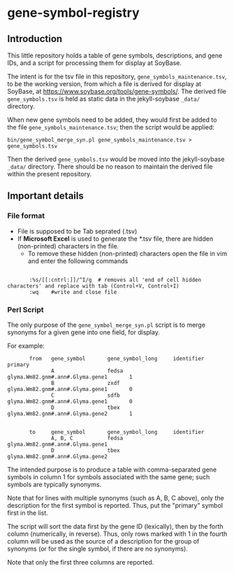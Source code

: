 # gene-symbol-registry

## Introduction

This little repository holds a table of gene symbols, descriptions, and gene IDs, and a script for processing them for display at SoyBase.

The intent is for the tsv file in this repository, `gene_symbols_maintenance.tsv`, to be the working version, from which a file is derived for display at SoyBase, at https://www.soybase.org/tools/gene-symbols/. The derived file `gene_symbols.tsv` is held as static data in the jekyll-soybase `_data/` directory.

When new gene symbols need to be added, they would first be added to the file `gene_symbols_maintenance.tsv`; then the script would be applied:

```
bin/gene_symbol_merge_syn.pl gene_symbols_maintenance.tsv > gene_symbols.tsv
```

Then the derived `gene_symbols.tsv` would be moved into the jekyll-soybase `_data/` directory.
There should be no reason to maintain the derived file within the present repository.


## Important details

### File format

* File is supposed to be Tab seprated (.tsv) 
* If __Microsoft Excel__ is used to generate the *.tsv file, there are hidden (non-printed) characters in the file. 
  - To remove these hidden (non-printed) characters open the file in vim and enter the following commands

```
       
       :%s/[[:cntrl:]]/^I/g  # removes all 'end of cell hidden characters' and replace with tab (Control+V, Control+I)
       :wq    #write and close file
```

### Perl Script

The only purpose of the `gene_symbol_merge_syn.pl` script is to merge synonyms for a given gene into one field, for display.

For example:

```
       from   gene_symbol       gene_symbol_long     identifier                            primary
              A                 fedsa                glyma.Wm82.gnm#.ann#.Glyma.gene1       1
              B                 zxdf                 glyma.Wm82.gnm#.ann#.Glyma.gene1       0
              C                 sdfb                 glyma.Wm82.gnm#.ann#.Glyma.gene1       0
              D                 tbex                 glyma.Wm82.gnm#.ann#.Glyma.gene2       1


       to     gene_symbol       gene_symbol_long     identifier 
              A, B, C           fedsa                glyma.Wm82.gnm#.ann#.Glyma.gene1
              D                 tbex                 glyma.Wm82.gnm#.ann#.Glyma.gene2
```

The intended purpose is to produce a table with comma-separated gene symbols in column 1
for symbols associated with the same gene; such symbols are typically synonyms.

Note that for lines with multiple synonyms (such as A, B, C above), only the description
for the first symbol is reported. Thus, put the "primary" symbol first in the list.

The script will sort the data first by the gene ID (lexically), then by the forth column 
(numerically, in reverse). Thus, only rows marked with 1 in the fourth column will be used
as the source of a description for the group of synonyms (or for the single symbol, if
there are no synonyms).

Note that only the first three columns are reported.


